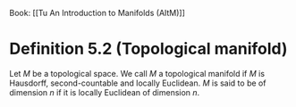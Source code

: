 Book: [[Tu An Introduction to Manifolds (AItM)]]
# Definition 5.2 (Topological manifold)
Let $M$ be a topological space.
We call $M$ a topological manifold if $M$ is Hausdorff, second-countable and locally Euclidean.
$M$ is said to be of dimension $n$ if it is locally Euclidean of dimension $n$.